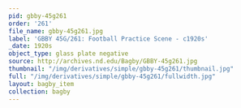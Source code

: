 ```yaml
---
pid: gbby-45g261
order: '261'
file_name: gbby-45g261.jpg
label: 'GBBY 45G/261: Football Practice Scene - c1920s'
_date: 1920s
object_type: glass plate negative
source: http://archives.nd.edu/Bagby/GBBY-45g261.jpg
thumbnail: "/img/derivatives/simple/gbby-45g261/thumbnail.jpg"
full: "/img/derivatives/simple/gbby-45g261/fullwidth.jpg"
layout: bagby_item
collection: bagby
---
```

